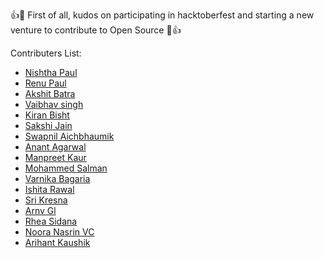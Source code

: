 :+1::tada: First of all, kudos on participating in hacktoberfest and starting a new venture to contribute to Open Source :tada::+1:

Contributers List:
- [Nishtha Paul](https://github.com/nishthapaul)
- [Renu Paul](https://github.com/renupaul)
- [Akshit Batra](https://github.com/akbatra567)
- [Vaibhav singh](https://github.com/VAIBHAV0526)
- [Kiran Bisht](https://github.com/bishtkiran)
- [Sakshi Jain](https://github.com/Sakshi-75)
- [Swapnil Aichbhaumik](https://github.com/Swap-nil-2003) 
- [Anant Agarwal](https://github.com/anantagarwal9) 
- [Manpreet Kaur](https://github.com/kaurmanpreet26)
- [Mohammed Salman](https://github.com/s-aLman)
- [Varnika Bagaria](https://github.com/VarnikaB)
- [Ishita Rawal](https://github.com/ishitarawal16)
- [Sri Kresna](https://github.com/srikresna)
- [Arnv Gl](https://github.com/arnvgl)
- [Rhea Sidana](https://github.com/RheaSidana)
- [Noora Nasrin VC](https://github.com/nooranasrin)
- [Arihant Kaushik](https://github.com/SatyamAK)
